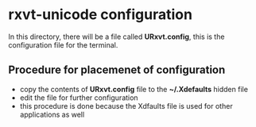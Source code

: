# rxvt-unicode configuration
In this directory, there will be a file called **URxvt.config**, this is the configuration file for the terminal. 

## Procedure for placemenet of configuration
* copy the contents of **URxvt.config** file to the  **~/.Xdefaults** hidden file
* edit the file for further configuration
* this procedure is done because the Xdfaults file is used for other applications as well
